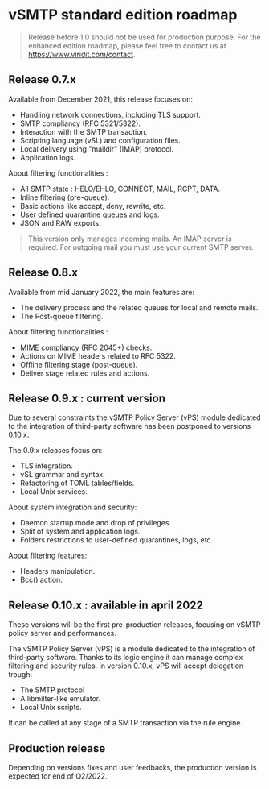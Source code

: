 # vSMTP standard edition roadmap

> Release before 1.0 should not be used for production purpose.
For the enhanced edition roadmap, please feel free to contact us at
<https://www.viridit.com/contact>.

## Release 0.7.x

Available from December 2021, this release focuses on:

- Handling network connections, including TLS support.
- SMTP compliancy (RFC 5321/5322).
- Interaction with the SMTP transaction.
- Scripting language (vSL) and configuration files.
- Local delivery using "maildir" (IMAP) protocol.
- Application logs.

About filtering functionalities :

- All SMTP state : HELO/EHLO, CONNECT, MAIL, RCPT, DATA.
- Inline filtering (pre-queue).
- Basic actions like accept, deny, rewrite, etc.
- User defined quarantine queues and logs.
- JSON and RAW exports.

> This version only manages incoming mails. An IMAP server is required. For
> outgoing mail you must use your current SMTP server.

## Release 0.8.x

Available from mid January 2022, the main features are:

- The delivery process and the related queues for local and remote mails.
- The Post-queue filtering.

About filtering functionalities :

- MIME compliancy (RFC 2045+) checks.
- Actions on MIME headers related to RFC 5322.
- Offline filtering stage (post-queue).
- Deliver stage related rules and actions.

## Release 0.9.x : current version

Due to several constraints the vSMTP Policy Server (vPS) module dedicated to the integration of third-party software has been postponed to versions 0.10.x.

The 0.9.x releases focus on:

- TLS integration.
- vSL grammar and syntax.
- Refactoring of TOML tables/fields.
- Local Unix services.

About system integration and security:

- Daemon startup mode and drop of privileges.
- Split of system and application logs.
- Folders restrictions fo user-defined quarantines, logs, etc.

About filtering features:

- Headers manipulation.
- Bcc() action.

## Release 0.10.x : available in april 2022

These versions will be the first pre-production releases, focusing on vSMTP policy server and performances.

The vSMTP Policy Server (vPS) is a module dedicated to the integration of
third-party software. Thanks to its logic engine it can manage complex filtering
and security rules. In version 0.10.x, vPS will accept delegation trough:

- The SMTP protocol
- A libmilter-like emulator.
- Local Unix scripts.

It can be called at any stage of a SMTP transaction via the rule engine.

## Production release

Depending on versions fixes and user feedbacks, the production version is
expected for end of Q2/2022.
